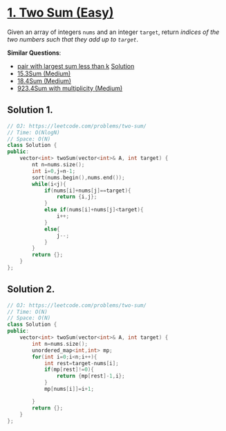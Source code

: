 # [1. Two Sum (Easy)](https://leetcode.com/problems/two-sum)

<p>Given an array of integers <code>nums</code>&nbsp;and an integer <code>target</code>, return <em>indices of the two numbers such that they add up to <code>target</code></em>.</p>




**Similar Questions**:
* [pair with largest sum less than k](https://practice.geeksforgeeks.org/problems/pair-with-largest-sum-which-is-less-than-k-in-the-array/1) [Solution](../Gfg/1)
* [15.3Sum (Medium)](https://leetcode.com/problems/3sum)
* [18.4Sum (Medium)](https://leetcode.com/problems/4sum)
* [923.4Sum with multiplicity (Medium)](https://leetcode.com/problems/3sum-with-multiplicity/)

## Solution 1.

```cpp
// OJ: https://leetcode.com/problems/two-sum/
// Time: O(NlogN)
// Space: O(N)
class Solution {
public:
    vector<int> twoSum(vector<int>& A, int target) {
        nt n=nums.size();
        int i=0,j=n-1;
        sort(nums.begin(),nums.end());
        while(i<j){
            if(nums[i]+nums[j]==target){
                return {i,j};
            }
            else if(nums[i]+nums[j]<target){
                i++;
            }
            else{
                j--;
            }
        }
        return {};
    }
};
```

## Solution 2.

```cpp
// OJ: https://leetcode.com/problems/two-sum/
// Time: O(N)
// Space: O(N)
class Solution {
public:
    vector<int> twoSum(vector<int>& A, int target) {
        int n=nums.size();
        unordered_map<int,int> mp;
        for(int i=0;i<n;i++){
            int rest=target-nums[i];
            if(mp[rest]!=0){
                return {mp[rest]-1,i}; 
            }
            mp[nums[i]]=i+1;

        }
        return {};
    }
};
```